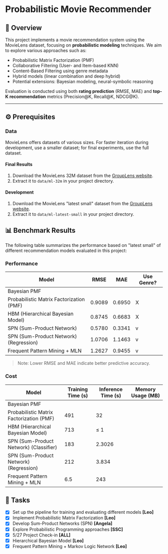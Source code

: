 # Probabilistic Movie Recommender

## 📘 Overview

This project implements a movie recommendation system using the MovieLens dataset, focusing on **probabilistic modeling** techniques. We aim to explore various approaches such as:

- Probabilistic Matrix Factorization (PMF)
- Collaborative Filtering (User- and Item-based KNN)
- Content-Based Filtering using genre metadata
- Hybrid models (linear combination and deep hybrid)
- Potential extensions: Bayesian modeling, neural-symbolic reasoning

Evaluation is conducted using both **rating prediction** (RMSE, MAE) and **top-K recommendation** metrics (Precision@K, Recall@K, NDCG@K).

---

## ⚙️ Prerequisites

### Data

MovieLens offers datasets of various sizes. For faster iteration during development, use a smaller dataset; for final experiments, use the full dataset.

#### Final Results

1. Download the MovieLens 32M dataset from the [GroupLens website](https://grouplens.org/datasets/movielens/).
2. Extract it to `data/ml-32m` in your project directory.

#### Development

1. Download the MovieLens "latest small" dataset from the [GroupLens website](https://grouplens.org/datasets/movielens/).
2. Extract it to `data/ml-latest-small` in your project directory.

## 📊 Benchmark Results

The following table summarizes the performance based on "latest small" of different recommendation models evaluated in this project:

### Performance

| Model                                     | RMSE   | MAE    | Use Genre?  |
|-------------------------------------------|--------|--------|-------------|
| Bayesian PMF                              |        |        |             |
| Probabilistic Matrix Factorization (PMF)  | 0.9089 | 0.6950 | X           |
| HBM (Hierarchical Bayesian Model)         | 0.8745 | 0.6683 | X           |
| SPN (Sum-Product Network)                 | 0.5780 | 0.3341 | v           |
| SPN (Sum-Product Network) (Regression)    | 1.0706 | 1.1463 | v           |
| Frequent Pattern Mining + MLN             | 1.2627 | 0.9455 | v           |

> Note: Lower RMSE and MAE indicate better predictive accuracy.

### Cost

| Model                                     | Training Time (s)| Inference Time (s)| Memory Usage (MB)|
|-------------------------------------------|------------------|-------------------------|------------------|
| Bayesian PMF                              |                  |                         |                  |
| Probabilistic Matrix Factorization (PMF)  | 491              |  32                     |                  |
| HBM (Hierarchical Bayesian Model)         | 713              | $\leq$ 1                |                  |
| SPN (Sum-Product Network) (Classifier)    | 183              | 2.3026                  |                  |
| SPN (Sum-Product Network) (Regression)    | 212              | 3.834                   |                  |
| Frequent Pattern Mining + MLN             | 6.5              |    243                  |                  |

## 📝 Tasks

- [x] Set up the pipeline for training and evaluating different models **[Leo]**
- [x] Implement Probabilistic Matrix Factorization **[Leo]**
- [x] Develop Sum-Product Networks (SPN) **[Angela]**
- [x] Explore Probabilistic Programming approaches **[SSC]**
- [x] 5/27 Project Check-in **[ALL]**
- [x] Hierarchical Bayesian Model **[Leo]**
- [x] Frequent Pattern Mining + Markov Logic Network **[Leo]**
